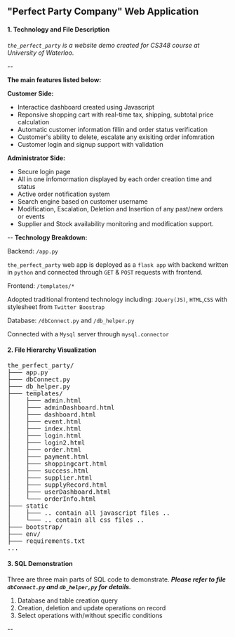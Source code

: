 ## "Perfect Party Company" Web Application


#### 1. Technology and File Description

_`the_perfect_party` is a website demo created for CS348 course at University of Waterloo._

--

**The main features listed below:**

**Customer Side:**

* Interactice dashboard created using Javascript
* Reponsive shopping cart with real-time tax, shipping, subtotal price calculation
* Automatic customer information fillin and order status verification
* Customer's ability to delete, escalate any exisiting order infomration
* Customer login and signup support with validation

**Administrator Side:**

* Secure login page
* All in one infomormation displayed by each order creation time and status
* Active order notification system
* Search engine based on customer username
* Modification, Escalation, Deletion and Insertion of any past/new orders or events
* Supplier and Stock availability monitoring and modification support.

--
**Technology Breakdown:**

Backend: `/app.py`

`the_perfect_party` web app is deployed as a `flask app` with backend written in `python` and connected through `GET` & `POST` requests with frontend.

Frontend: `/templates/*`

Adopted traditional frontend technology including: `JQuery(JS)`, `HTML`,`CSS` with stylesheet from `Twitter Boostrap`

Database: `/dbConnect.py` and `/db_helper.py`

Connected with a `Mysql` server through `mysql.connector`

#### 2. File Hierarchy Visualization
<pre>
the_perfect_party/
├─── app.py                     
├─── dbConnect.py		   
├─── db_helper.py				    
├─── templates/
│    ├─── admin.html
│    ├─── adminDashboard.html
│    ├─── dashboard.html
│    ├─── event.html
│    ├─── index.html
│    ├─── login.html
│    ├─── login2.html
│    ├─── order.html
│    ├─── payment.html
│    ├─── shoppingcart.html
│    ├─── success.html
│    ├─── supplier.html
│    ├─── supplyRecord.html
│    ├─── userDashboard.html
│    └─── orderInfo.html
├─── static
│    ├─── .. contain all javascript files ..
│    └─── .. contain all css files ..
├─── bootstrap/
├─── env/
├─── requirements.txt
...
</pre>


#### 3. SQL Demonstration

Three are three main parts of SQL code to demonstrate. **_Please refer to file `dbConnect.py` and `db_helper,py` for details._**

1. Database and table creation query
2. Creation, deletion and update operations on record
3. Select operations with/without specific conditions

--


